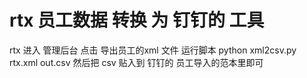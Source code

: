 rtx 员工数据 转换 为 钉钉的 工具
===================

rtx 进入 管理后台
点击 导出员工的xml 文件
运行脚本
python xml2csv.py rtx.xml out.csv
然后把 csv 贴入到 钉钉的 员工导入的范本里即可
